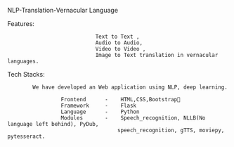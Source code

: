 NLP-Translation-Vernacular Language

Features:

                                Text to Text , 
                                Audio to Audio, 
                                Video to Video , 
                                Image to Text translation in vernacular languages.

Tech Stacks:

            We have developed an Web application using NLP, deep learning.
            
                     Frontend      -    HTML,CSS,Bootstrap                   
                     Framework     -    Flask
                     Language      -    Python
                     Modules       -    Speech_recognition, NLLB(No language left behind), PyDub, 
                                       speech_recognition, gTTS, moviepy, pytesseract.



    
